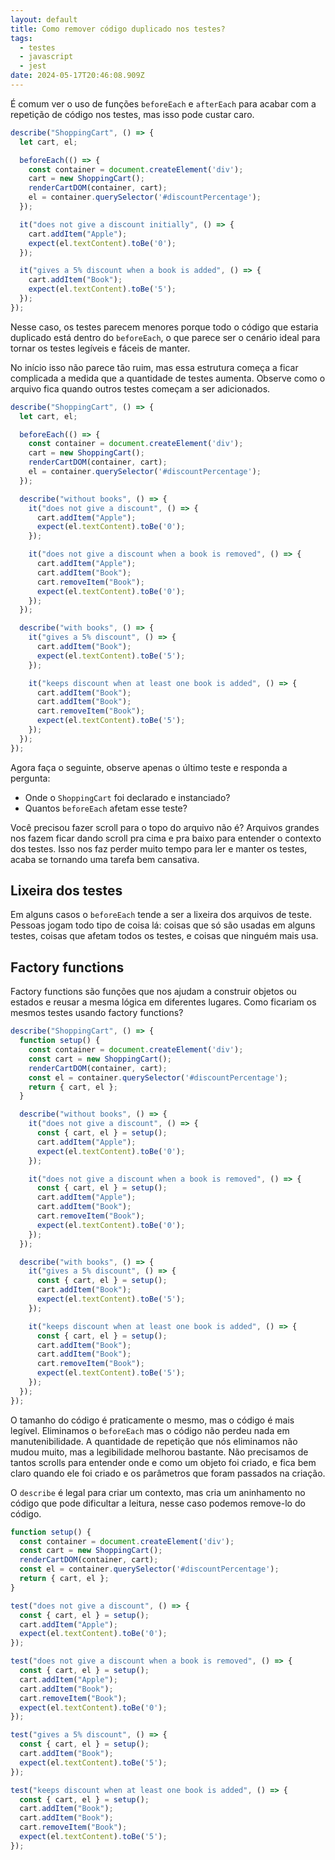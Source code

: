 ```yaml
---
layout: default
title: Como remover código duplicado nos testes?
tags:
  - testes
  - javascript
  - jest
date: 2024-05-17T20:46:08.909Z
---
```

É comum ver o uso de funções `beforeEach` e `afterEach` para acabar com a repetição de código nos testes, mas isso pode custar caro.

```jsx
describe("ShoppingCart", () => {
  let cart, el;

  beforeEach(() => {
    const container = document.createElement('div');
    cart = new ShoppingCart();
    renderCartDOM(container, cart);
    el = container.querySelector('#discountPercentage');
  });

  it("does not give a discount initially", () => {
    cart.addItem("Apple");
    expect(el.textContent).toBe('0');
  });

  it("gives a 5% discount when a book is added", () => {
    cart.addItem("Book");
    expect(el.textContent).toBe('5');
  });
});
```

Nesse caso, os testes parecem menores porque todo o código que estaria duplicado está dentro do `beforeEach`, o que parece ser o cenário ideal para tornar os testes legíveis e fáceis de manter.

No início isso não parece tão ruim, mas essa estrutura começa a ficar complicada a medida que a quantidade de testes aumenta. Observe como o arquivo fica quando outros testes começam a ser adicionados.

```jsx
describe("ShoppingCart", () => {
  let cart, el;

  beforeEach(() => {
    const container = document.createElement('div');
    cart = new ShoppingCart();
    renderCartDOM(container, cart);
    el = container.querySelector('#discountPercentage');
  });

  describe("without books", () => {
    it("does not give a discount", () => {
      cart.addItem("Apple");
      expect(el.textContent).toBe('0');
    });

    it("does not give a discount when a book is removed", () => {
      cart.addItem("Apple");
      cart.addItem("Book");
      cart.removeItem("Book");
      expect(el.textContent).toBe('0');
    });
  });

  describe("with books", () => {
    it("gives a 5% discount", () => {
      cart.addItem("Book");
      expect(el.textContent).toBe('5');
    });

    it("keeps discount when at least one book is added", () => {
      cart.addItem("Book");
      cart.addItem("Book");
      cart.removeItem("Book");
      expect(el.textContent).toBe('5');
    });
  });
});
```

Agora faça o seguinte, observe apenas o último teste e responda a pergunta:

- Onde o `ShoppingCart` foi declarado e instanciado?
- Quantos `beforeEach` afetam esse teste?

Você precisou fazer scroll para o topo do arquivo não é? Arquivos grandes nos fazem ficar dando scroll pra cima e pra baixo para entender o contexto dos testes. Isso nos faz perder muito tempo para ler e manter os testes, acaba se tornando uma tarefa bem cansativa.

## Lixeira dos testes

Em alguns casos o `beforeEach` tende a ser a lixeira dos arquivos de teste. Pessoas jogam todo tipo de coisa lá: coisas que só são usadas em alguns testes, coisas que afetam todos os testes, e coisas que ninguém mais usa.

## Factory functions

Factory functions são funções que nos ajudam a construir objetos ou estados e reusar a mesma lógica em diferentes lugares. Como ficariam os mesmos testes usando factory functions?

```jsx
describe("ShoppingCart", () => {
  function setup() {
    const container = document.createElement('div');
    const cart = new ShoppingCart();
    renderCartDOM(container, cart);
    const el = container.querySelector('#discountPercentage');
    return { cart, el };
  }

  describe("without books", () => {
    it("does not give a discount", () => {
      const { cart, el } = setup();
      cart.addItem("Apple");
      expect(el.textContent).toBe('0');
    });

    it("does not give a discount when a book is removed", () => {
      const { cart, el } = setup();
      cart.addItem("Apple");
      cart.addItem("Book");
      cart.removeItem("Book");
      expect(el.textContent).toBe('0');
    });
  });

  describe("with books", () => {
    it("gives a 5% discount", () => {
      const { cart, el } = setup();
      cart.addItem("Book");
      expect(el.textContent).toBe('5');
    });

    it("keeps discount when at least one book is added", () => {
      const { cart, el } = setup();
      cart.addItem("Book");
      cart.addItem("Book");
      cart.removeItem("Book");
      expect(el.textContent).toBe('5');
    });
  });
});
```

O tamanho do código é praticamente o mesmo, mas o código é mais legível. Eliminamos o `beforeEach` mas o código não perdeu nada em manutenibilidade. A quantidade de repetição que nós eliminamos não mudou muito, mas a legibilidade melhorou bastante. Não precisamos de tantos scrolls para entender onde e como um objeto foi criado, e fica bem claro quando ele foi criado e os parâmetros que foram passados na criação.

O `describe` é legal para criar um contexto, mas cria um aninhamento no código que pode dificultar a leitura, nesse caso podemos remove-lo do código.

```jsx
function setup() {
  const container = document.createElement('div');
  const cart = new ShoppingCart();
  renderCartDOM(container, cart);
  const el = container.querySelector('#discountPercentage');
  return { cart, el };
}

test("does not give a discount", () => {
  const { cart, el } = setup();
  cart.addItem("Apple");
  expect(el.textContent).toBe('0');
});

test("does not give a discount when a book is removed", () => {
  const { cart, el } = setup();
  cart.addItem("Apple");
  cart.addItem("Book");
  cart.removeItem("Book");
  expect(el.textContent).toBe('0');
});

test("gives a 5% discount", () => {
  const { cart, el } = setup();
  cart.addItem("Book");
  expect(el.textContent).toBe('5');
});

test("keeps discount when at least one book is added", () => {
  const { cart, el } = setup();
  cart.addItem("Book");
  cart.addItem("Book");
  cart.removeItem("Book");
  expect(el.textContent).toBe('5');
});
```